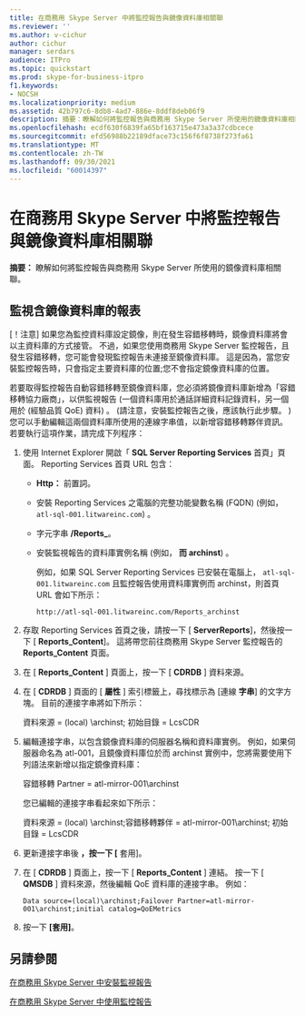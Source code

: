 ```yaml
---
title: 在商務用 Skype Server 中將監控報告與鏡像資料庫相關聯
ms.reviewer: ''
ms.author: v-cichur
author: cichur
manager: serdars
audience: ITPro
ms.topic: quickstart
ms.prod: skype-for-business-itpro
f1.keywords:
- NOCSH
ms.localizationpriority: medium
ms.assetid: 42b797c6-8db8-4ad7-886e-8ddf8deb06f9
description: 摘要：瞭解如何將監控報告與商務用 Skype Server 所使用的鏡像資料庫相關聯。
ms.openlocfilehash: ecdf630f6839fa65bf163715e473a3a37cdbcece
ms.sourcegitcommit: efd56988b22189dface73c156f6f8738f273fa61
ms.translationtype: MT
ms.contentlocale: zh-TW
ms.lasthandoff: 09/30/2021
ms.locfileid: "60014397"
---
```

# <a name="associate-monitoring-reports-with-a-mirror-database-in-skype-for-business-server"></a>在商務用 Skype Server 中將監控報告與鏡像資料庫相關聯 
 
**摘要：** 瞭解如何將監控報告與商務用 Skype Server 所使用的鏡像資料庫相關聯。
  
## <a name="monitor-reports-with-a-mirror-database"></a>監視含鏡像資料庫的報表

[！注意] 如果您為監控資料庫設定鏡像，則在發生容錯移轉時，鏡像資料庫將會以主資料庫的方式接管。 不過，如果您使用商務用 Skype Server 監控報告，且發生容錯移轉，您可能會發現監控報告未連接至鏡像資料庫。 這是因為，當您安裝監控報告時，只會指定主要資料庫的位置;您不會指定鏡像資料庫的位置。
  
若要取得監控報告自動容錯移轉至鏡像資料庫，您必須將鏡像資料庫新增為「容錯移轉協力廠商」，以供監視報告 (一個資料庫用於通話詳細資料記錄資料，另一個用於 (經驗品質 QoE) 資料) 。  (請注意，安裝監控報告之後，應該執行此步驟。 ) 您可以手動編輯這兩個資料庫所使用的連線字串值，以新增容錯移轉夥伴資訊。 若要執行這項作業，請完成下列程序：
  
1. 使用 Internet Explorer 開啟「 **SQL Server Reporting Services** 首頁」頁面。 Reporting Services 首頁 URL 包含：
    
   - **Http：** 前置詞。
    
   - 安裝 Reporting Services 之電腦的完整功能變數名稱 (FQDN)  (例如， `atl-sql-001.litwareinc.com`) 。
    
   - 字元字串 **/Reports_**。
    
   - 安裝監視報告的資料庫實例名稱 (例如， **而 archinst**) 。
    
     例如，如果 SQL Server Reporting Services 已安裝在電腦上， `atl-sql-001.litwareinc.com` 且監控報告使用資料庫實例而 archinst，則首頁 URL 會如下所示：
    
     `http://atl-sql-001.litwareinc.com/Reports_archinst`
    
2. 存取 Reporting Services 首頁之後，請按一下 [ **ServerReports**]，然後按一下 [ **Reports_Content**]。 這將帶您前往商務用 Skype Server 監控報告的 **Reports_Content** 頁面。
    
3. 在 [ **Reports_Content** ] 頁面上，按一下 [ **CDRDB** ] 資料來源。
    
4. 在 [ **CDRDB** ] 頁面的 [ **屬性** ] 索引標籤上，尋找標示為 [連線 **字串**] 的文字方塊。 目前的連接字串將如下所示：
    
    資料來源 = (local) \archinst; 初始目錄 = LcsCDR
    
5. 編輯連接字串，以包含鏡像資料庫的伺服器名稱和資料庫實例。 例如，如果伺服器命名為 atl-001，且鏡像資料庫位於而 archinst 實例中，您將需要使用下列語法來新增以指定鏡像資料庫：
    
    容錯移轉 Partner = atl-mirror-001\archinst
    
    您已編輯的連接字串看起來如下所示：
    
    資料來源 = (local) \archinst;容錯移轉夥伴 = atl-mirror-001\archinst; 初始目錄 = LcsCDR
    
6. 更新連接字串後 **，按一下 [** 套用]。
    
7. 在 [ **CDRDB** ] 頁面上，按一下 [ **Reports_Content** ] 連結。 按一下 [ **QMSDB** ] 資料來源，然後編輯 QoE 資料庫的連接字串。 例如：
    
    `Data source=(local)\archinst;Failover Partner=atl-mirror-001\archinst;initial catalog=QoEMetrics`
    
8. 按一下 **[套用]**。
    
## <a name="see-also"></a>另請參閱

[在商務用 Skype Server 中安裝監視報告](install-monitoring-reports.md)
  
[在商務用 Skype Server 中使用監控報告](../../manage/health-and-monitoring/monitoring-reports.md)
